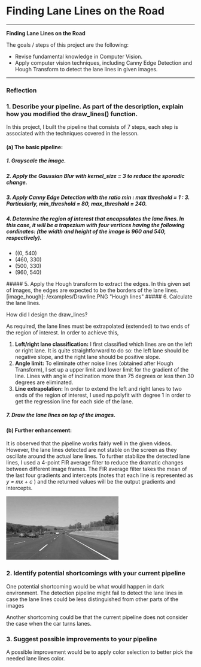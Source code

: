 # **Finding Lane Lines on the Road** 
---

**Finding Lane Lines on the Road**

The goals / steps of this project are the following:
* Revise fundamental knowledge in Computer Vision.
* Apply computer vision techniques, including Canny Edge Detection and Hough Transform to detect the lane lines in given images.
---

### Reflection

### 1. Describe your pipeline. As part of the description, explain how you modified the draw_lines() function.

In this project, I built the pipeline that consists of 7 steps, each step is associated with the techniques covered in the lesson.

#### (a) The basic pipeline:

##### 1. Grayscale the image.
[image1]: ./examples/grayscale.jpg "Grayscale"
##### 2.  Apply the Gaussian Blur with kernel_size = 3 to reduce the sporadic change.
##### 3.  Apply Canny Edge Detection with the ratio min : max threshold = 1 : 3. Particularly, min_threshold = 80, max_threshold = 240.
##### 4.  Determine the region of interest that encapsulates the lane lines. In this case, it will be a trapezium with four vertices having the following cordinates: (the width and height of the image is 960 and 540, respectively).      
<ul>
    <li>((0, 540)</li> 
    <li>(460, 330)</li>
    <li>(500, 330)</li>
    <li>(960, 540)</li>
</ul>
##### 5. Apply the Hough transform to extract the edges. In this given set of images, the edges are expected to be the borders of the lane lines. 
[image_hough]: /examples/Drawline.PNG "Hough lines" 
##### 6. Calculate the lane lines.
<p>How did I design the draw_lines?</p>
<p>As required, the lane lines must be extrapolated (extended) to two ends of the region of interest. In order to achieve this, </p>
<ol>
<li><b>Left/right lane classification:</b> I first classified which lines are on the left or right lane. It is quite straightforward to do so: the left lane should be negative slope, and the right lane should be positive slope.</li>
<li><b>Angle limit:</b> To eliminate other noise lines (obtained after Hough Transform), I set up a upper limit and lower limit for the gradient of the line. Lines with angle of inclination more than 75 degrees or less then 30 degrees are eliminated.</li>
<li><b>Line extrapolation:</b> In order to extend the left and right lanes to two ends of the region of interest, I used np.polyfit with degree 1 in order to get the regression line for each side of the lane.</li>
</ol>    

##### 7. Draw the lane lines on top of the images.

#### (b) Further enhancement:

It is observed that the pipeline works fairly well in the given videos. However, the lane lines detected are not stable on the screen as they oscillate around the actual lane lines. To further stabilize the detected lane lines, I used a 4-point FIR average filter to reduce the dramatic changes between different image frames. The FIR average filter takes the mean of the last four gradients and intercepts (notes that each line is represented as *y = mx + c* ) and the returned values will be the output gradients and intercepts. 

![alt text][image1]


### 2. Identify potential shortcomings with your current pipeline


One potential shortcoming would be what would happen in dark environment. The detection pipeline might fail to detect the lane lines in case the lane lines could be less distinguished from other parts of the images 

Another shortcoming could be that the current pipeline does not consider the case when the car turns lanes.


### 3. Suggest possible improvements to your pipeline

A possible improvement would be to apply color selection to better pick the needed lane lines color.


